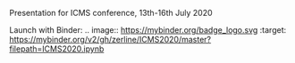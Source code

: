 Presentation for ICMS conference, 13th-16th July 2020

Launch with Binder:
.. image:: https://mybinder.org/badge_logo.svg
 :target: https://mybinder.org/v2/gh/zerline/ICMS2020/master?filepath=ICMS2020.ipynb